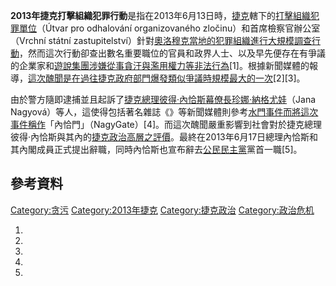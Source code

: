 **2013年捷克打擊組織犯罪行動**是指在2013年6月13日時，[捷克](../Page/捷克.md "wikilink")轄下的[打擊組織犯罪單位](https://zh.wikipedia.org/wiki/打擊組織犯罪單位 "wikilink")（Útvar
pro odhalování organizovaného zločinu）和首席檢察官辦公室（Vrchní státní
zastupitelství）針對[奧洛穆克當地的犯罪組織進行大規模調查行動](https://zh.wikipedia.org/wiki/奧洛穆克 "wikilink")，然而這次行動卻查出數名重要職位的官員和政界人士、以及早先便存在有爭議的企業家和[遊說集團涉嫌從事](https://zh.wikipedia.org/wiki/遊說集團 "wikilink")[貪汙與濫用權力等非法行為](https://zh.wikipedia.org/wiki/貪汙 "wikilink")\[1\]。根據新聞媒體的報導，[這次醜聞是在過往捷克政府部門爆發類似爭議時規模最大的一次](https://zh.wikipedia.org/wiki/捷克政治事件列表 "wikilink")\[2\]\[3\]。

由於警方隨即逮捕並且起訴了[捷克總理](https://zh.wikipedia.org/wiki/捷克總理 "wikilink")[彼得·內恰斯幕僚長](https://zh.wikipedia.org/wiki/彼得·內恰斯 "wikilink")[珍娜·納格尤娃](https://zh.wikipedia.org/wiki/珍娜·納格尤娃 "wikilink")（Jana
Nagyová）等人，這使得包括著名雜誌《》等新聞媒體則參考[水門事件而將這次事件稱作](https://zh.wikipedia.org/wiki/水門事件 "wikilink")「內恰門」（NagyGate）\[4\]。而這次醜聞嚴重影響到社會對於捷克總理彼得·內恰斯與其內的[捷克政治高層之評價](https://zh.wikipedia.org/wiki/捷克政治 "wikilink")。最終在2013年6月17日總理內恰斯和其內閣成員正式提出辭職，同時內恰斯也宣布辭去[公民民主黨](../Page/公民民主黨.md "wikilink")黨首一職\[5\]。

## 參考資料

[Category:贪污](https://zh.wikipedia.org/wiki/Category:贪污 "wikilink")
[Category:2013年捷克](https://zh.wikipedia.org/wiki/Category:2013年捷克 "wikilink")
[Category:捷克政治](https://zh.wikipedia.org/wiki/Category:捷克政治 "wikilink")
[Category:政治危机](https://zh.wikipedia.org/wiki/Category:政治危机 "wikilink")

1.

2.
3.

4.

5.